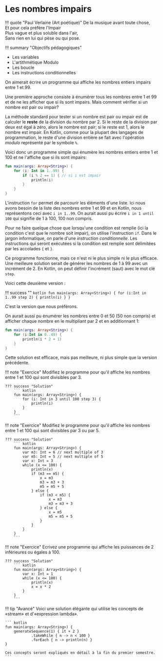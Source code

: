 # Les nombres impairs

!!! quote "Paul Verlaine (Art poétique)"
    De la musique avant toute chose,  
    Et pour cela préfère l'Impair  
    Plus vague et plus soluble dans l'air,  
    Sans rien en lui qui pèse ou qui pose.

!!! summary "Objectifs pédagogiques"
* Les variables
* L'artithmétique Modulo
* Les boucle
* Les instructions conditionnelles

On aimerait écrire un programme qui affiche les nombres entiers impairs entre 1 et 99.

Une première approche consiste à énumérer tous les nombres entre 1 et 99 et de ne les afficher que si ils sont impairs.
Mais comment vérifier si un nombre est pair ou impair?

La méthode standard pour tester si un nombre est pair ou impair est de calculer le **reste** de la division du nombre par 2.
Si le reste de la division par deux est égal à zéro, alors le nombre est pair; si le reste est 1, alors le nombre est impair.
En Kotlin, comme pour la plupart des langages de programmation, le reste d'une division entière se fait avec l'opération *modulo*
représenté par le symbole `%`.

Voici donc un programme simple qui énumère les nombres entiers entre 1 et 100 et ne l'affiche que si ils sont impairs:

``` kotlin
fun main(args: Array<String>) {
    for (i: Int in 1..99) {
        if (i % 2 == 1) { // si i est impair
            println(i)
        }
    }
}
```

L'instruction `for` permet de parcourir les éléments d'une liste. Ici nous avons besoin de la liste des nombres entre 1 et 99 et 
en Kotlin, nous représentons ceci avec `i in 1..99`. On aurait aussi pu écrire `i in 1 until 100` qui signifie de 1 à 100, 100 non compris.

Pour ne faire quelque chose que lorsqu'une condition est remplie (ici la condition c'est que le nombre soit impair), on utilise
l'instruction `if`. Dans le jargon informatique, on parle d'une *instruction conditionnelle*. Les instructions qui seront
exécutées si la condition est remplie sont délimitées par les accolades `{` et `}`.

Ce programme fonctionne, mais ce n'est ni le plus simple ni le plus efficace. Une meilleure solution serait de
générer les nombres de 1 à 99 avec un incrément de 2. En Kotlin, on peut définir l'incrément (saut) avec le mot clé `step`.

Voici cette deuxième version :

!!! success ""
    ``` kotlin
    fun main(args: Array<String>) {
        for (i:Int in 1..99 step 2) {
            println(i)
        }
    }
    ```

C'est la version que nous préférons.

On aurait aussi pu énumérer les nombres entre 0 et 50 (50 non compris) et afficher chaque nombre en le multipliant par 2 et en additionnant 1:

``` kotlin
fun main(args: Array<String>) {
    for (i:Int in 0..49) {
        println(i * 2 + 1)
    }
}
```

Cette solution est efficace, mais pas meilleure, ni plus simple que la version précédente.

!!! note "Exercice"
    Modifiez le programme pour qu'il affiche les nombres entre 1 et 100 qui sont divisibles par 3.

    ??? success "Solution"
        ``` kotlin
        fun main(args: Array<String>) {
            for (i: Int in 3 until 100 step 3) {
                println(i)
            }
        }
        ```

!!! note "Exercice"
    Modifiez le programme pour qu'il affiche les nombres entre 1 et 100 qui sont divisibles par 3 ou par 5.

    ??? success "Solution"
        ``` kotlin
        fun main(args: Array<String>) {
            var m3: Int = 6 // next multiple of 3
            var m5: Int = 5 // next multiple of 5
            var x: Int = 3
            while (x <= 100) {
                println(x)
                if (m3 == m5) {
                    x = m3
                    m3 = m3 + 3
                    m5 = m5 + 5
                } else {
                    if (m3 < m5) {
                        x = m3
                        m3 = m3 + 3
                    } else {
                        x = m5
                        m5 = m5 + 5
                    }
                }
            }
        }
        ```

!!! note "Exercice"
    Ecrivez une programme qui affiche les puissances de 2 inférieures ou égales à 100.

    ??? success "Solution"
        ``` kotlin
        fun main(args: Array<String>) {
            var x: Int = 1
            while (x <= 100) {
                println(x)
                x = x * 2
            }
        }
        ```

!!! tip "Avancé"
    Voici une solution élégante qui utilise les concepts de «stream» et d'«expression lambda».

    ``` kotlin
    fun main(args: Array<String>) {
        generateSequence(1) { it + 2 }
                .takeWhile { n -> n < 100 }
                .forEach { n -> println(n) }
    }

    Ces concepts seront expliqués en détail à la fin du premier semestre.
    ```
